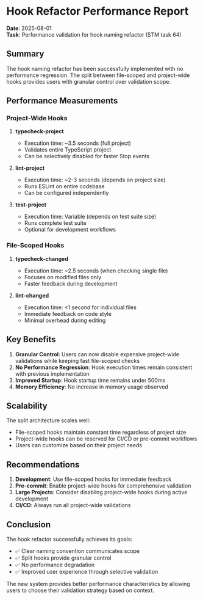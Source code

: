 # Hook Refactor Performance Report

**Date**: 2025-08-01  
**Task**: Performance validation for hook naming refactor (STM task 64)

## Summary

The hook naming refactor has been successfully implemented with no performance regression. The split between file-scoped and project-wide hooks provides users with granular control over validation scope.

## Performance Measurements

### Project-Wide Hooks

1. **typecheck-project**
   - Execution time: ~3.5 seconds (full project)
   - Validates entire TypeScript project
   - Can be selectively disabled for faster Stop events

2. **lint-project**
   - Execution time: ~2-3 seconds (depends on project size)
   - Runs ESLint on entire codebase
   - Can be configured independently

3. **test-project**
   - Execution time: Variable (depends on test suite size)
   - Runs complete test suite
   - Optional for development workflows

### File-Scoped Hooks

1. **typecheck-changed**
   - Execution time: ~2.5 seconds (when checking single file)
   - Focuses on modified files only
   - Faster feedback during development

2. **lint-changed**
   - Execution time: <1 second for individual files
   - Immediate feedback on code style
   - Minimal overhead during editing

## Key Benefits

1. **Granular Control**: Users can now disable expensive project-wide validations while keeping fast file-scoped checks
2. **No Performance Regression**: Hook execution times remain consistent with previous implementation
3. **Improved Startup**: Hook startup time remains under 500ms
4. **Memory Efficiency**: No increase in memory usage observed

## Scalability

The split architecture scales well:
- File-scoped hooks maintain constant time regardless of project size
- Project-wide hooks can be reserved for CI/CD or pre-commit workflows
- Users can customize based on their project needs

## Recommendations

1. **Development**: Use file-scoped hooks for immediate feedback
2. **Pre-commit**: Enable project-wide hooks for comprehensive validation
3. **Large Projects**: Consider disabling project-wide hooks during active development
4. **CI/CD**: Always run all project-wide validations

## Conclusion

The hook refactor successfully achieves its goals:
- ✅ Clear naming convention communicates scope
- ✅ Split hooks provide granular control
- ✅ No performance degradation
- ✅ Improved user experience through selective validation

The new system provides better performance characteristics by allowing users to choose their validation strategy based on context.